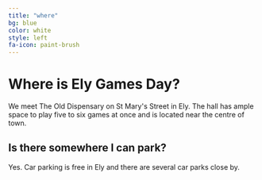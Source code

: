 ```yaml
---
title: "where"
bg: blue
color: white
style: left
fa-icon: paint-brush
---
```


# Where is Ely Games Day?

We meet The Old Dispensary on St Mary's Street in Ely. The hall has ample space to play five to six games at once and is located near the centre of town.

## Is there somewhere I can park?

Yes. Car parking is free in Ely and there are several car parks close by. 
